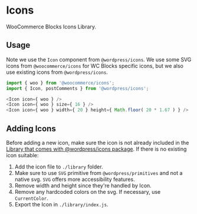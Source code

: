 # Icons

WooCommerce Blocks Icons Library.

## Usage

Note we use the `Icon` component from `@wordpress/icons`. We use some SVG icons from `@woocommerce/icons` for WC Blocks specific icons, but we also use existing icons from `@wordpress/icons`.

```js
import { woo } from '@woocommerce/icons';
import { Icon, postComments } from '@wordpress/icons';

<Icon icon={ woo } />
<Icon icon={ woo } size={ 16 } />
<Icon icon={ woo } width={ 20 } height={ Math.floor( 20 * 1.67 ) } />
```

## Adding Icons

Before adding a new icon, make sure the icon is not already included in the [Library that comes with @wordpress/icons package](https://wordpress.github.io/gutenberg/?path=/story/icons-icon--library). If there is no existing icon suitable:

1. Add the icon file to `./library` folder.
2. Make sure to use `SVG` primitive from `@wordpress/primitives` and not a native svg. `SVG` offers more accessibility features.
3. Remove width and height since they're handled by Icon.
4. Remove any hardcoded colors on the svg. If necessary, use `CurrentColor`.
5. Export the Icon in `./library/index.js`.
